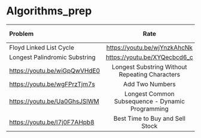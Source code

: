 # Algorithms_prep


| Problem | Rate | Video Link |
| :---         |     :---:      |          ---: |
| Floyd Linked List Cycle   | https://youtu.be/wjYnzkAhcNk      | Hard    |
| Longest Palindromic Substring     | https://youtu.be/XYQecbcd6_c       | Medium      |
| https://youtu.be/wiGpQwVHdE0     | Longest Substring Without Repeating Characters       | Medium      |
| https://youtu.be/wgFPrzTjm7s     | Add Two Numbers       | Easy      |
| https://youtu.be/Ua0GhsJSlWM     | Longest Common Subsequence - Dynamic Programming       | Hard      |
| https://youtu.be/I7j0F7AHpb8     | Best Time to Buy and Sell Stock       | Hard      |
